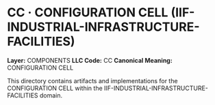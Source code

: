 # CC · CONFIGURATION CELL (IIF-INDUSTRIAL-INFRASTRUCTURE-FACILITIES)

**Layer:** COMPONENTS
**LLC Code:** CC
**Canonical Meaning:** CONFIGURATION CELL

This directory contains artifacts and implementations for the CONFIGURATION CELL within the IIF-INDUSTRIAL-INFRASTRUCTURE-FACILITIES domain.
